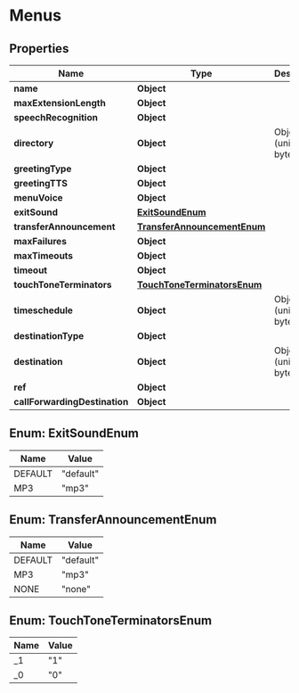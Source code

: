 

# Menus


## Properties

| Name | Type | Description | Notes |
|------------ | ------------- | ------------- | -------------|
|**name** | **Object** |  |  |
|**maxExtensionLength** | **Object** |  |  |
|**speechRecognition** | **Object** |  |  [optional] |
|**directory** | **Object** | ObjectId (unique 12 bytes ID) |  [optional] |
|**greetingType** | **Object** |  |  |
|**greetingTTS** | **Object** |  |  [optional] |
|**menuVoice** | **Object** |  |  [optional] |
|**exitSound** | [**ExitSoundEnum**](#ExitSoundEnum) |  |  [optional] |
|**transferAnnouncement** | [**TransferAnnouncementEnum**](#TransferAnnouncementEnum) |  |  [optional] |
|**maxFailures** | **Object** |  |  [optional] |
|**maxTimeouts** | **Object** |  |  [optional] |
|**timeout** | **Object** |  |  [optional] |
|**touchToneTerminators** | [**TouchToneTerminatorsEnum**](#TouchToneTerminatorsEnum) |  |  [optional] |
|**timeschedule** | **Object** | ObjectId (unique 12 bytes ID) |  [optional] |
|**destinationType** | **Object** |  |  [optional] |
|**destination** | **Object** | ObjectId (unique 12 bytes ID) |  [optional] |
|**ref** | **Object** |  |  [optional] |
|**callForwardingDestination** | **Object** |  |  [optional] |



## Enum: ExitSoundEnum

| Name | Value |
|---- | -----|
| DEFAULT | &quot;default&quot; |
| MP3 | &quot;mp3&quot; |



## Enum: TransferAnnouncementEnum

| Name | Value |
|---- | -----|
| DEFAULT | &quot;default&quot; |
| MP3 | &quot;mp3&quot; |
| NONE | &quot;none&quot; |



## Enum: TouchToneTerminatorsEnum

| Name | Value |
|---- | -----|
| _1 | &quot;1&quot; |
| _0 | &quot;0&quot; |



